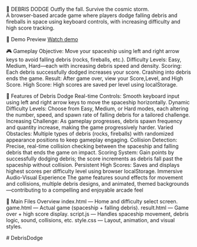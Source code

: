 🚀 DEBRIS DODGE
Outfly the fall. Survive the cosmic storm.  
A browser-based arcade game where players dodge falling debris and fireballs in space using keyboard controls, with increasing difficulty and high score tracking.


🎥 Demo Preview
[Watch demo](spaceGame.mp4)


🎮 Gameplay
Objective: Move your spaceship using left and right arrow keys to avoid falling debris (rocks, fireballs, etc.).
Difficulty Levels: Easy, Medium, Hard—each with increasing debris speed and density.
Scoring: Each debris successfully dodged increases your score. Crashing into debris ends the game.
Result: After game over, view your Score,Level, and High Score.
High Score: High scores are saved per level using localStorage.


🧠 Features of Debris Dodge
Real-time Controls: Smooth keyboard input using left and right arrow keys to move the spaceship horizontally.
Dynamic Difficulty Levels: Choose from Easy, Medium, or Hard modes, each altering the number, speed, and spawn rate of falling debris for a tailored challenge.
Increasing Challenge: As gameplay progresses, debris spawn frequency and quantity increase, making the game progressively harder.
Varied Obstacles: Multiple types of debris (rocks, fireballs) with randomized appearance positions to keep gameplay engaging.
Collision Detection: Precise, real-time collision checking between the spaceship and falling debris that ends the game on impact.
Scoring System: Gain points by successfully dodging debris; the score increments as debris fall past the spaceship without collision.
Persistent High Scores: Saves and displays highest scores per difficulty level using browser localStorage.
Immersive Audio-Visual Experience
The game features sound effects for movement and collisions, multiple debris designs, and animated, themed backgrounds—contributing to a compelling and enjoyable arcade feel


📁 Main Files Overview
index.html — Home and difficulty select screen.
game.html — Actual game (spaceship + falling debris).
result.html — Game over + high score display.
script.js — Handles spaceship movement, debris logic, sound, collisions, etc.
style.css — Layout, animation, and visual styles.




#   D e b r i s D o d g e  
 